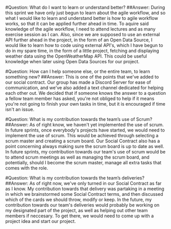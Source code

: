 #Question: What do I want to learn or understand better?
##Answer: 
During this sprint we have only just begun to
learn about the agile workflow, and so what I would like
to learn and understand better is how to agile workflow 
works, so that it can be applied further ahead in time.
To aquire said knowledge of the agile workflow, I need to
attend lectures and as many exercise session as I can.
Also, since we are supposed to use an external API further
ahead in the project, in the form of an Open Data Source, I
would like to learn how to code using external API's, which
I have begun to do in my spare time, in the form of a little 
project, fetching and displaying weather data using the
OpenWeatherMap API. This could be useful knowledge when later
using Open Data Sources for our project.

#Question: How can I help someone else, or the entire team, to learn something new?
##Answer: 
This is one of the points that we've added to our social contract. Our group
has made a Discord Server for ease of communication, and we've also added a text
channel dedicated for helping each other out. We decided that if someone knows 
the answer to a question a fellow team member has asked, you're not obliged to help
if it means you're not going to finish your own tasks in time, but it is encouraged
if time isn't an issue.

#Question: What is my contribution towards the team’s use of Scrum?
##Answer: 
As of right know, we haven't yet implemented the use of scrum.
In future sprints, once everybody's projects have started, we would need
to implement the use of scrum. This would be achieved through selecting 
a scrum master and creating a scrum board. Our Social Contract also has 
a point concerning always making sure the scrum board is up to date as well.
In future sprints, my contribution towards our team's use of scrum would 
be to attend scrum meetings as well as managing the scrum board, and 
potentially, should I become the scrum master, manage all extra tasks
that comes with the role.

#Question: What is my contribution towards the team’s deliveries?
##Answer: 
As of right now, we've only turned in our Social Contract
as far as I know. My contribution towards that delivery was partaking 
in a meeting in which we brainstormed some Social Contract terms, and
then discussed which of the cards we should throw, modify or keep. In
the future, my contribution towards our team's deliveries would probably
be working on my designated part of the project, as well as helping 
out other team members if neccesary. To get there, we would need
to come up with a project idea and start our project.
